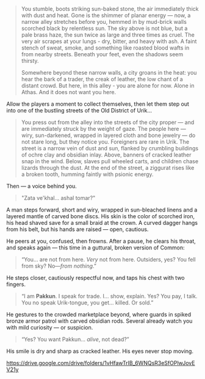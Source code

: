 > You stumble, boots striking sun-baked stone, the air immediately thick with dust and heat. Gone is the shimmer of planar energy — now, a narrow alley stretches before you, hemmed in by mud-brick walls scorched black by relentless sun. The sky above is not blue, but a pale brass haze, the sun twice as large and three times as cruel.  The very air scrapes at your lungs - dry, bitter, and heavy with ash. A faint stench of sweat, smoke, and something like roasted blood wafts in from nearby streets.  Beneath your feet, even the shadows seem thirsty.
> 
> Somewhere beyond these narrow walls, a city groans in the heat: you hear the bark of a trader, the creak of leather, the low chant of a distant crowd. But here, in this alley - you are alone for now.  Alone in Athas.  And it does not want you here.

Allow the players a moment to collect themselves, then let them step out into one of the bustling streets of the Old District of Urik...

> You press out from the alley into the streets of the city proper — and are immediately struck by the weight of gaze. The people here — wiry, sun-darkened, wrapped in layered cloth and bone jewelry — do not stare long, but they notice you. Foreigners are rare in Urik.  The street is a narrow vein of dust and sun, flanked by crumbling buildings of ochre clay and obsidian inlay. Above, banners of cracked leather snap in the wind. Below, slaves pull wheeled carts, and children chase lizards through the dust. At the end of the street, a ziggurat rises like a broken tooth, humming faintly with psionic energy.

Then — a voice behind you.

> "Zata ve'khal... ashal tomar?"

A man steps forward, short and wiry, wrapped in sun-bleached linens and a layered mantle of carved bone discs. His skin is the color of scorched iron, his head shaved save for a small braid at the crown. A curved dagger hangs from his belt, but his hands are raised — open, cautious.

He peers at you, confused, then frowns. After a pause, he clears his throat, and speaks again — this time in a guttural, broken version of Common:

> “You… are not from here. _Very_ not from here. Outsiders, yes? You fell from sky? No—_from nothing_.”

He steps closer, cautiously respectful now, and taps his chest with two fingers.

> “I am **Pakkun**. I speak for trade. I… show, explain. Yes? You pay, I talk. You no speak Urik-tongue, you get... killed. Or sold.”

He gestures to the crowded marketplace beyond, where guards in spiked bronze armor patrol with carved obsidian rods. Several already watch you with mild curiosity — or suspicion.

> “Yes? You want Pakkun… _alive_, not dead?”

His smile is dry and sharp as cracked leather. His eyes never stop moving.



https://drive.google.com/drive/folders/1vHfawTrIB_6WNQsR3eSfOPlwJovEV21y
<!--stackedit_data:
eyJoaXN0b3J5IjpbLTE2NzM2MTU4LDM0MzE3NDQ2OCwzMjM5MD
Q4MzQsMTg4Mzg5NTcyMF19
-->